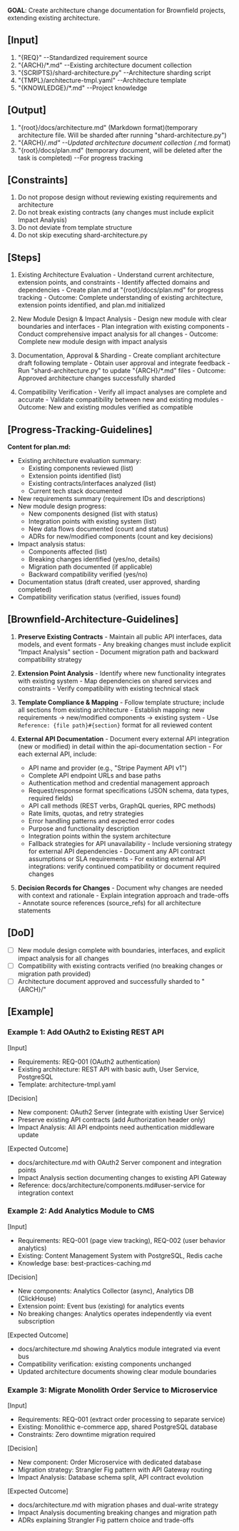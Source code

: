 **GOAL**: Create architecture change documentation for Brownfield projects, extending existing architecture.

## [Input]
  1. "{REQ}" --Standardized requirement source
  2. "{ARCH}/*.md" --Existing architecture document collection
  3. "{SCRIPTS}/shard-architecture.py" --Architecture sharding script
  4. "{TMPL}/architecture-tmpl.yaml" --Architecture template
  5. "{KNOWLEDGE}/*.md" --Project knowledge

## [Output]
  1. "{root}/docs/architecture.md" (Markdown format)(temporary architecture file. Will be sharded after running "shard-architecture.py")
  2. "{ARCH}/*.md" --Updated architecture document collection (*.md format)
  3. "{root}/docs/plan.md" (temporary document, will be deleted after the task is completed) --For progress tracking

## [Constraints]
  1. Do not propose design without reviewing existing requirements and architecture
  2. Do not break existing contracts (any changes must include explicit Impact Analysis)
  3. Do not deviate from template structure
  4. Do not skip executing shard-architecture.py

## [Steps]
  1. Existing Architecture Evaluation
    - Understand current architecture, extension points, and constraints
    - Identify affected domains and dependencies
    - Create plan.md at "{root}/docs/plan.md" for progress tracking
    - Outcome: Complete understanding of existing architecture, extension points identified, and plan.md initialized

  2. New Module Design & Impact Analysis
    - Design new module with clear boundaries and interfaces
    - Plan integration with existing components
    - Conduct comprehensive impact analysis for all changes
    - Outcome: Complete new module design with impact analysis

  3. Documentation, Approval & Sharding
    - Create compliant architecture draft following template
    - Obtain user approval and integrate feedback
    - Run "shard-architecture.py" to update "{ARCH}/*.md" files
    - Outcome: Approved architecture changes successfully sharded

  4. Compatibility Verification
    - Verify all impact analyses are complete and accurate
    - Validate compatibility between new and existing modules
    - Outcome: New and existing modules verified as compatible

## [Progress-Tracking-Guidelines]
  **Content for plan.md:**
  - Existing architecture evaluation summary:
    * Existing components reviewed (list)
    * Extension points identified (list)
    * Existing contracts/interfaces analyzed (list)
    * Current tech stack documented
  - New requirements summary (requirement IDs and descriptions)
  - New module design progress:
    * New components designed (list with status)
    * Integration points with existing system (list)
    * New data flows documented (count and status)
    * ADRs for new/modified components (count and key decisions)
  - Impact analysis status:
    * Components affected (list)
    * Breaking changes identified (yes/no, details)
    * Migration path documented (if applicable)
    * Backward compatibility verified (yes/no)
  - Documentation status (draft created, user approved, sharding completed)
  - Compatibility verification status (verified, issues found)

## [Brownfield-Architecture-Guidelines]
  1. **Preserve Existing Contracts**
    - Maintain all public API interfaces, data models, and event formats
    - Any breaking changes must include explicit "Impact Analysis" section
    - Document migration path and backward compatibility strategy
  
  2. **Extension Point Analysis**
    - Identify where new functionality integrates with existing system
    - Map dependencies on shared services and constraints
    - Verify compatibility with existing technical stack
  
  3. **Template Compliance & Mapping**
    - Follow template structure; include all sections from existing architecture
    - Establish mapping: new requirements → new/modified components → existing system
    - Use `Reference: {file path}#{section}` format for all reviewed content
  
  4. **External API Documentation**
    - Document every external API integration (new or modified) in detail within the api-documentation section
    - For each external API, include:
      * API name and provider (e.g., "Stripe Payment API v1")
      * Complete API endpoint URLs and base paths
      * Authentication method and credential management approach
      * Request/response format specifications (JSON schema, data types, required fields)
      * API call methods (REST verbs, GraphQL queries, RPC methods)
      * Rate limits, quotas, and retry strategies
      * Error handling patterns and expected error codes
      * Purpose and functionality description
      * Integration points within the system architecture
      * Fallback strategies for API unavailability
    - Include versioning strategy for external API dependencies
    - Document any API contract assumptions or SLA requirements
    - For existing external API integrations: verify continued compatibility or document required changes
  
  5. **Decision Records for Changes**
    - Document why changes are needed with context and rationale
    - Explain integration approach and trade-offs
    - Annotate source references (source_refs) for all architecture statements

## [DoD]
  - [ ] New module design complete with boundaries, interfaces, and explicit impact analysis for all changes
  - [ ] Compatibility with existing contracts verified (no breaking changes or migration path provided)
  - [ ] Architecture document approved and successfully sharded to "{ARCH}/"

## [Example]

### Example 1: Add OAuth2 to Existing REST API
[Input]
- Requirements: REQ-001 (OAuth2 authentication)
- Existing architecture: REST API with basic auth, User Service, PostgreSQL
- Template: architecture-tmpl.yaml

[Decision]
- New component: OAuth2 Server (integrate with existing User Service)
- Preserve existing API contracts (add Authorization header only)
- Impact Analysis: All API endpoints need authentication middleware update

[Expected Outcome]
- docs/architecture.md with OAuth2 Server component and integration points
- Impact Analysis section documenting changes to existing API Gateway
- Reference: docs/architecture/components.md#user-service for integration context

### Example 2: Add Analytics Module to CMS
[Input]
- Requirements: REQ-001 (page view tracking), REQ-002 (user behavior analytics)
- Existing: Content Management System with PostgreSQL, Redis cache
- Knowledge base: best-practices-caching.md

[Decision]
- New components: Analytics Collector (async), Analytics DB (ClickHouse)
- Extension point: Event bus (existing) for analytics events
- No breaking changes: Analytics operates independently via event subscription

[Expected Outcome]
- docs/architecture.md showing Analytics module integrated via event bus
- Compatibility verification: existing components unchanged
- Updated architecture documents showing clear module boundaries

### Example 3: Migrate Monolith Order Service to Microservice
[Input]
- Requirements: REQ-001 (extract order processing to separate service)
- Existing: Monolithic e-commerce app, shared PostgreSQL database
- Constraints: Zero downtime migration required

[Decision]
- New component: Order Microservice with dedicated database
- Migration strategy: Strangler Fig pattern with API Gateway routing
- Impact Analysis: Database schema split, API contract evolution

[Expected Outcome]
- docs/architecture.md with migration phases and dual-write strategy
- Impact Analysis documenting breaking changes and migration path
- ADRs explaining Strangler Fig pattern choice and trade-offs
